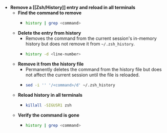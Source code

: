 - **Remove a [[Zsh/History]] entry and reload in all terminals**
	- **Find the command to remove**
		- ```sh
		  history | grep <command>
		  ```
	- **Delete the entry from history**
		- Removes the command from the current session's in-memory history but does not remove it from `~/.zsh_history`.
		- ```sh
		  history -d <line-number>
		  ```
	- **Remove it from the history file**
		- Permanently deletes the command from the history file but does not affect the current session until the file is reloaded.
		- ```sh
		  sed -i '' '/<command>/d' ~/.zsh_history
		  ```
	- **Reload history in all terminals**
		- ```sh
		  killall -SIGUSR1 zsh
		  ```
	- **Verify the command is gone**
		- ```sh
		  history | grep <command>
		  ```